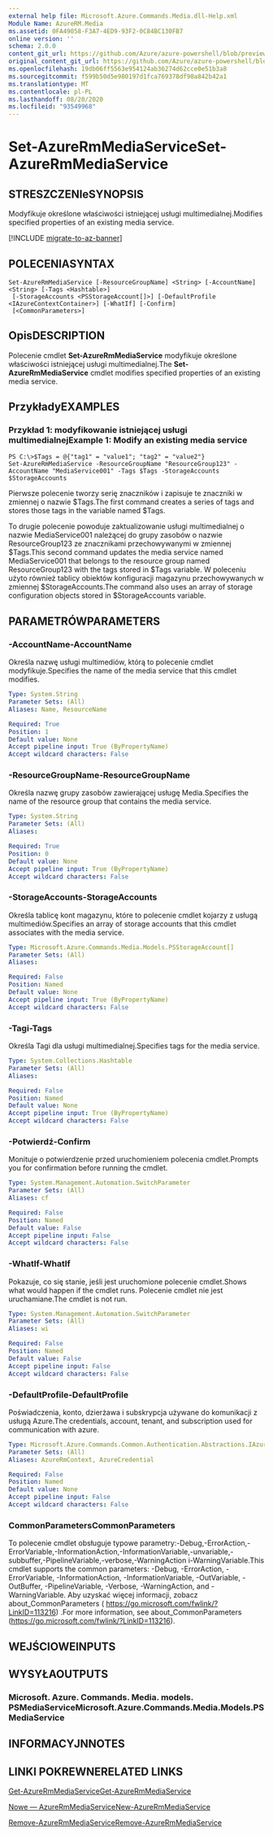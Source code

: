 ```yaml
---
external help file: Microsoft.Azure.Commands.Media.dll-Help.xml
Module Name: AzureRM.Media
ms.assetid: 0FA49058-F3A7-4ED9-93F2-0C84BC130FB7
online version: ''
schema: 2.0.0
content_git_url: https://github.com/Azure/azure-powershell/blob/preview/src/ResourceManager/Media/Commands.Media/help/Set-AzureRmMediaService.md
original_content_git_url: https://github.com/Azure/azure-powershell/blob/preview/src/ResourceManager/Media/Commands.Media/help/Set-AzureRmMediaService.md
ms.openlocfilehash: 19db06ff5563e954124ab36274d62cce0e51b3a8
ms.sourcegitcommit: f599b50d5e980197d1fca769378df90a842b42a1
ms.translationtype: MT
ms.contentlocale: pl-PL
ms.lasthandoff: 08/20/2020
ms.locfileid: "93549968"
---
```

# <span data-ttu-id="3097c-101">Set-AzureRmMediaService</span><span class="sxs-lookup"><span data-stu-id="3097c-101">Set-AzureRmMediaService</span></span>

## <span data-ttu-id="3097c-102">STRESZCZENIe</span><span class="sxs-lookup"><span data-stu-id="3097c-102">SYNOPSIS</span></span>
<span data-ttu-id="3097c-103">Modyfikuje określone właściwości istniejącej usługi multimedialnej.</span><span class="sxs-lookup"><span data-stu-id="3097c-103">Modifies specified properties of an existing media service.</span></span>

[!INCLUDE [migrate-to-az-banner](../../includes/migrate-to-az-banner.md)]

## <span data-ttu-id="3097c-104">POLECENIA</span><span class="sxs-lookup"><span data-stu-id="3097c-104">SYNTAX</span></span>

```
Set-AzureRmMediaService [-ResourceGroupName] <String> [-AccountName] <String> [-Tags <Hashtable>]
 [-StorageAccounts <PSStorageAccount[]>] [-DefaultProfile <IAzureContextContainer>] [-WhatIf] [-Confirm]
 [<CommonParameters>]
```

## <span data-ttu-id="3097c-105">Opis</span><span class="sxs-lookup"><span data-stu-id="3097c-105">DESCRIPTION</span></span>
<span data-ttu-id="3097c-106">Polecenie cmdlet **Set-AzureRmMediaService** modyfikuje określone właściwości istniejącej usługi multimedialnej.</span><span class="sxs-lookup"><span data-stu-id="3097c-106">The **Set-AzureRmMediaService** cmdlet modifies specified properties of an existing media service.</span></span>

## <span data-ttu-id="3097c-107">Przykłady</span><span class="sxs-lookup"><span data-stu-id="3097c-107">EXAMPLES</span></span>

### <span data-ttu-id="3097c-108">Przykład 1: modyfikowanie istniejącej usługi multimedialnej</span><span class="sxs-lookup"><span data-stu-id="3097c-108">Example 1: Modify an existing media service</span></span>
```
PS C:\>$Tags = @{"tag1" = "value1"; "tag2" = "value2"}
Set-AzureRmMediaService -ResourceGroupName "ResourceGroup123" -AccountName "MediaService001" -Tags $Tags -StorageAccounts $StorageAccounts
```

<span data-ttu-id="3097c-109">Pierwsze polecenie tworzy serię znaczników i zapisuje te znaczniki w zmiennej o nazwie $Tags.</span><span class="sxs-lookup"><span data-stu-id="3097c-109">The first command creates a series of tags and stores those tags in the variable named $Tags.</span></span>

<span data-ttu-id="3097c-110">To drugie polecenie powoduje zaktualizowanie usługi multimedialnej o nazwie MediaService001 należącej do grupy zasobów o nazwie ResourceGroup123 ze znacznikami przechowywanymi w zmiennej $Tags.</span><span class="sxs-lookup"><span data-stu-id="3097c-110">This second command updates the media service named MediaService001 that belongs to the resource group named ResourceGroup123 with the tags stored in $Tags variable.</span></span>
<span data-ttu-id="3097c-111">W poleceniu użyto również tablicy obiektów konfiguracji magazynu przechowywanych w zmiennej $StorageAccounts.</span><span class="sxs-lookup"><span data-stu-id="3097c-111">The command also uses an array of storage configuration objects stored in $StorageAccounts variable.</span></span>

## <span data-ttu-id="3097c-112">PARAMETRÓW</span><span class="sxs-lookup"><span data-stu-id="3097c-112">PARAMETERS</span></span>

### <span data-ttu-id="3097c-113">-AccountName</span><span class="sxs-lookup"><span data-stu-id="3097c-113">-AccountName</span></span>
<span data-ttu-id="3097c-114">Określa nazwę usługi multimediów, którą to polecenie cmdlet modyfikuje.</span><span class="sxs-lookup"><span data-stu-id="3097c-114">Specifies the name of the media service that this cmdlet modifies.</span></span>

```yaml
Type: System.String
Parameter Sets: (All)
Aliases: Name, ResourceName

Required: True
Position: 1
Default value: None
Accept pipeline input: True (ByPropertyName)
Accept wildcard characters: False
```

### <span data-ttu-id="3097c-115">-ResourceGroupName</span><span class="sxs-lookup"><span data-stu-id="3097c-115">-ResourceGroupName</span></span>
<span data-ttu-id="3097c-116">Określa nazwę grupy zasobów zawierającej usługę Media.</span><span class="sxs-lookup"><span data-stu-id="3097c-116">Specifies the name of the resource group that contains the media service.</span></span>

```yaml
Type: System.String
Parameter Sets: (All)
Aliases: 

Required: True
Position: 0
Default value: None
Accept pipeline input: True (ByPropertyName)
Accept wildcard characters: False
```

### <span data-ttu-id="3097c-117">-StorageAccounts</span><span class="sxs-lookup"><span data-stu-id="3097c-117">-StorageAccounts</span></span>
<span data-ttu-id="3097c-118">Określa tablicę kont magazynu, które to polecenie cmdlet kojarzy z usługą multimediów.</span><span class="sxs-lookup"><span data-stu-id="3097c-118">Specifies an array of storage accounts that this cmdlet associates with the media service.</span></span>

```yaml
Type: Microsoft.Azure.Commands.Media.Models.PSStorageAccount[]
Parameter Sets: (All)
Aliases: 

Required: False
Position: Named
Default value: None
Accept pipeline input: True (ByPropertyName)
Accept wildcard characters: False
```

### <span data-ttu-id="3097c-119">-Tagi</span><span class="sxs-lookup"><span data-stu-id="3097c-119">-Tags</span></span>
<span data-ttu-id="3097c-120">Określa Tagi dla usługi multimedialnej.</span><span class="sxs-lookup"><span data-stu-id="3097c-120">Specifies tags for the media service.</span></span>

```yaml
Type: System.Collections.Hashtable
Parameter Sets: (All)
Aliases: 

Required: False
Position: Named
Default value: None
Accept pipeline input: True (ByPropertyName)
Accept wildcard characters: False
```

### <span data-ttu-id="3097c-121">-Potwierdź</span><span class="sxs-lookup"><span data-stu-id="3097c-121">-Confirm</span></span>
<span data-ttu-id="3097c-122">Monituje o potwierdzenie przed uruchomieniem polecenia cmdlet.</span><span class="sxs-lookup"><span data-stu-id="3097c-122">Prompts you for confirmation before running the cmdlet.</span></span>

```yaml
Type: System.Management.Automation.SwitchParameter
Parameter Sets: (All)
Aliases: cf

Required: False
Position: Named
Default value: False
Accept pipeline input: False
Accept wildcard characters: False
```

### <span data-ttu-id="3097c-123">-WhatIf</span><span class="sxs-lookup"><span data-stu-id="3097c-123">-WhatIf</span></span>
<span data-ttu-id="3097c-124">Pokazuje, co się stanie, jeśli jest uruchomione polecenie cmdlet.</span><span class="sxs-lookup"><span data-stu-id="3097c-124">Shows what would happen if the cmdlet runs.</span></span>
<span data-ttu-id="3097c-125">Polecenie cmdlet nie jest uruchamiane.</span><span class="sxs-lookup"><span data-stu-id="3097c-125">The cmdlet is not run.</span></span>

```yaml
Type: System.Management.Automation.SwitchParameter
Parameter Sets: (All)
Aliases: wi

Required: False
Position: Named
Default value: False
Accept pipeline input: False
Accept wildcard characters: False
```

### <span data-ttu-id="3097c-126">-DefaultProfile</span><span class="sxs-lookup"><span data-stu-id="3097c-126">-DefaultProfile</span></span>
<span data-ttu-id="3097c-127">Poświadczenia, konto, dzierżawa i subskrypcja używane do komunikacji z usługą Azure.</span><span class="sxs-lookup"><span data-stu-id="3097c-127">The credentials, account, tenant, and subscription used for communication with azure.</span></span>

```yaml
Type: Microsoft.Azure.Commands.Common.Authentication.Abstractions.IAzureContextContainer
Parameter Sets: (All)
Aliases: AzureRmContext, AzureCredential

Required: False
Position: Named
Default value: None
Accept pipeline input: False
Accept wildcard characters: False
```

### <span data-ttu-id="3097c-128">CommonParameters</span><span class="sxs-lookup"><span data-stu-id="3097c-128">CommonParameters</span></span>
<span data-ttu-id="3097c-129">To polecenie cmdlet obsługuje typowe parametry:-Debug,-ErrorAction,-ErrorVariable,-InformationAction,-InformationVariable,-unvariable,-subbuffer,-PipelineVariable,-verbose,-WarningAction i-WarningVariable.</span><span class="sxs-lookup"><span data-stu-id="3097c-129">This cmdlet supports the common parameters: -Debug, -ErrorAction, -ErrorVariable, -InformationAction, -InformationVariable, -OutVariable, -OutBuffer, -PipelineVariable, -Verbose, -WarningAction, and -WarningVariable.</span></span> <span data-ttu-id="3097c-130">Aby uzyskać więcej informacji, zobacz about_CommonParameters ( https://go.microsoft.com/fwlink/?LinkID=113216) .</span><span class="sxs-lookup"><span data-stu-id="3097c-130">For more information, see about_CommonParameters (https://go.microsoft.com/fwlink/?LinkID=113216).</span></span>

## <span data-ttu-id="3097c-131">WEJŚCIOWE</span><span class="sxs-lookup"><span data-stu-id="3097c-131">INPUTS</span></span>

## <span data-ttu-id="3097c-132">WYSYŁA</span><span class="sxs-lookup"><span data-stu-id="3097c-132">OUTPUTS</span></span>

### <span data-ttu-id="3097c-133">Microsoft. Azure. Commands. Media. models. PSMediaService</span><span class="sxs-lookup"><span data-stu-id="3097c-133">Microsoft.Azure.Commands.Media.Models.PSMediaService</span></span>

## <span data-ttu-id="3097c-134">INFORMACYJN</span><span class="sxs-lookup"><span data-stu-id="3097c-134">NOTES</span></span>

## <span data-ttu-id="3097c-135">LINKI POKREWNE</span><span class="sxs-lookup"><span data-stu-id="3097c-135">RELATED LINKS</span></span>

[<span data-ttu-id="3097c-136">Get-AzureRmMediaService</span><span class="sxs-lookup"><span data-stu-id="3097c-136">Get-AzureRmMediaService</span></span>](./Get-AzureRmMediaService.md)

[<span data-ttu-id="3097c-137">Nowe — AzureRmMediaService</span><span class="sxs-lookup"><span data-stu-id="3097c-137">New-AzureRmMediaService</span></span>](./New-AzureRmMediaService.md)

[<span data-ttu-id="3097c-138">Remove-AzureRmMediaService</span><span class="sxs-lookup"><span data-stu-id="3097c-138">Remove-AzureRmMediaService</span></span>](./Remove-AzureRmMediaService.md)


